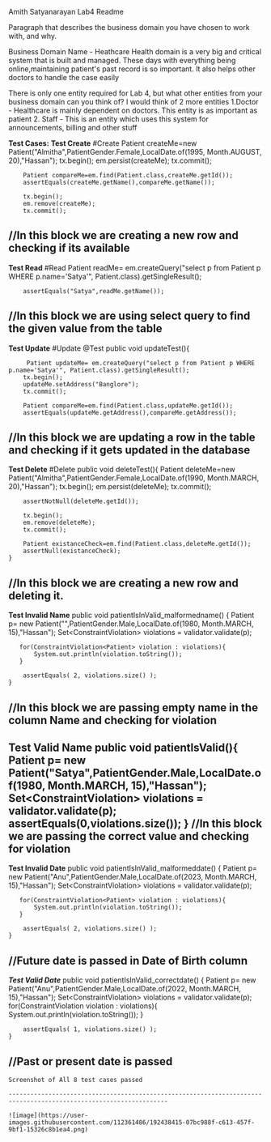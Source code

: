 Amith Satyanarayan Lab4 Readme

Paragraph that describes the business domain you have chosen to work with, and why.

Business Domain Name - Heathcare
    Health domain is a very big and critical system that is built and managed. These days with everything 
being online,maintaining patient's past record is so important. It also helps other doctors to handle the case easily


There is only one entity required for Lab 4, but what other entities from your business domain can you think of? 
    I would think of 2 more entities
        1.Doctor - Healthcare is mainly dependent on doctors. This entity is as important as patient
        2. Staff - This is an entity which uses this system for announcements, billing and other stuff



**Test Cases:**
**Test Create**
#Create
  Patient createMe=new Patient("Almitha",PatientGender.Female,LocalDate.of(1995, Month.AUGUST, 20),"Hassan");
        tx.begin();
        em.persist(createMe);
        tx.commit();
        
        Patient compareMe=em.find(Patient.class,createMe.getId());
        assertEquals(createMe.getName(),compareMe.getName());
        
        tx.begin();
        em.remove(createMe);
        tx.commit();
 //In this block we are creating a new row and checking if its available  
 ----------------------------------------------------------------------------------------------------
**Test Read**
 #Read
    Patient readMe= em.createQuery("select p from Patient p WHERE p.name='Satya'", Patient.class).getSingleResult();
        
        assertEquals("Satya",readMe.getName());
//In this block we are using select query to find the given value from the table
-----------------------------------------------------------------------------------------------------
**Test Update**
#Update
    @Test
    public void updateTest(){
        
         Patient updateMe= em.createQuery("select p from Patient p WHERE p.name='Satya'", Patient.class).getSingleResult();
        tx.begin();
        updateMe.setAddress("Banglore");
        tx.commit();
        
        Patient compareMe=em.find(Patient.class,updateMe.getId());
        assertEquals(updateMe.getAddress(),compareMe.getAddress());
//In this block we are updating a row in the table and checking if it gets updated in the database
----------------------------------------------------------------------------------------------------
**Test Delete**
#Delete
    public void deleteTest(){
        Patient deleteMe=new Patient("Almitha",PatientGender.Female,LocalDate.of(1990, Month.MARCH, 20),"Hassan");
        tx.begin();
        em.persist(deleteMe);
        tx.commit();
        
        assertNotNull(deleteMe.getId());
        
        tx.begin();
        em.remove(deleteMe);
        tx.commit();
        
        Patient existanceCheck=em.find(Patient.class,deleteMe.getId());
        assertNull(existanceCheck);
    }    
//In this block we are creating a new row and deleting it.
-----------------------------------------------------------------------------------------------
**Test Invalid Name**
    public void patientIsInValid_malformedname() {
        Patient p= new Patient("",PatientGender.Male,LocalDate.of(1980, Month.MARCH, 15),"Hassan");
        Set<ConstraintViolation<Patient>> violations = validator.validate(p);
        
       for(ConstraintViolation<Patient> violation : violations){
           System.out.println(violation.toString());
       }
        
        assertEquals( 2, violations.size() );
    }
  
//In this block we are passing empty name in the column Name and checking for violation
  -----------------------------------------------------------------------------------------------
**Test Valid Name**
    public void patientIsValid(){
        Patient p= new Patient("Satya",PatientGender.Male,LocalDate.of(1980, Month.MARCH, 15),"Hassan");
        Set<ConstraintViolation<Patient>> violations = validator.validate(p);
        assertEquals(0,violations.size());
                }
  //In this block we are passing the correct value and checking for violation
  ----------------------------------------------------------------------------------------------------------
  **Test Invalid Date**
    public void patientIsInValid_malformeddate() {
        Patient p= new Patient("Anu",PatientGender.Male,LocalDate.of(2023, Month.MARCH, 15),"Hassan");
        Set<ConstraintViolation<Patient>> violations = validator.validate(p);
        
       for(ConstraintViolation<Patient> violation : violations){
           System.out.println(violation.toString());
       }
        
        assertEquals( 2, violations.size() );
    }
    
  //Future date is passed in Date of Birth column
  ---------------------------------------------------------------------------------------------------------------
 ***Test Valid Date***
    public void patientIsInValid_correctdate() {
        Patient p= new Patient("Anu",PatientGender.Male,LocalDate.of(2022, Month.MARCH, 15),"Hassan");
        Set<ConstraintViolation<Patient>> violations = validator.validate(p);
       for(ConstraintViolation<Patient> violation : violations){
           System.out.println(violation.toString());
       }
        
        assertEquals( 1, violations.size() );
    }
    
  //Past or present date is passed
  -------------------------------------------------------------------------------------------------------------------
    
    Screenshot of All 8 test cases passed
    
    ------------------------------------------------------------------------------------------------------------------
    
    ![image](https://user-images.githubusercontent.com/112361486/192438415-07bc988f-c613-457f-9bf1-15326c8b1ea4.png)




